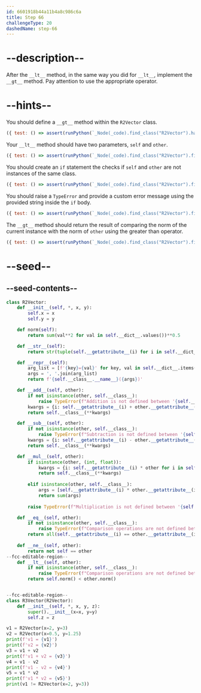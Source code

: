 ```yaml
---
id: 6601918b44a11b4a8c986c6a
title: Step 66
challengeType: 20
dashedName: step-66
---
```


# --description--

After the `__lt__` method, in the same way you did for `__lt__`, implement the `__gt__` method. Pay attention to use the appropriate operator.

# --hints--

You should define a `__gt__` method within the `R2Vector` class.

```js
({ test: () => assert(runPython(`_Node(_code).find_class("R2Vector").has_function("__gt__")`)) })
```

Your `__lt__` method should have two parameters, `self` and `other`.

```js
({ test: () => assert(runPython(`_Node(_code).find_class("R2Vector").find_function("__gt__").has_args("self, other")`)) })
```

You should create an `if` statement the checks if `self` and `other` are not instances of the same class.

```js
({ test: () => assert(runPython(`_Node(_code).find_class("R2Vector").find_function("__gt__").find_ifs()[0].find_conditions()[0].is_equivalent("not isinstance(other, self.__class__)")`)) })
```

You should raise a `TypeError` and provide a custom error message using the provided string inside the `if` body.

```js
({ test: () => assert(runPython(`_Node(_code).find_class("R2Vector").find_function("__gt__").find_ifs()[0].find_bodies()[0].has_stmt('raise TypeError(f"Comparison operations are not defined between \\'{self.__class__.__name__}\\' and \\'{other.__class__.__name__}\\'")')`)) })
```

The `__gt__` method should return the result of comparing the norm of the current instance with the norm of `other` using the greater than operator.

```js
({ test: () => assert(runPython(`_Node(_code).find_class("R2Vector").find_function("__gt__").has_return("self.norm() > other.norm()")`)) })
```

# --seed--

## --seed-contents--

```py
class R2Vector:
    def __init__(self, *, x, y):
        self.x = x
        self.y = y

    def norm(self):
        return sum(val**2 for val in self.__dict__.values())**0.5

    def __str__(self):
        return str(tuple(self.__getattribute__(i) for i in self.__dict__))

    def __repr__(self):
        arg_list = [f'{key}={val}' for key, val in self.__dict__.items()]
        args = ', '.join(arg_list)
        return f'{self.__class__.__name__}({args})'

    def __add__(self, other):
        if not isinstance(other, self.__class__):
            raise TypeError(f"Addition is not defined between '{self.__class__.__name__}' and '{other.__class__.__name__}'")
        kwargs = {i: self.__getattribute__(i) + other.__getattribute__(i) for i in self.__dict__}
        return self.__class__(**kwargs)

    def __sub__(self, other):
        if not isinstance(other, self.__class__):
            raise TypeError(f"Subtraction is not defined between '{self.__class__.__name__}' and '{other.__class__.__name__}'")
        kwargs = {i: self.__getattribute__(i) - other.__getattribute__(i) for i in self.__dict__}
        return self.__class__(**kwargs)

    def __mul__(self, other):
        if isinstance(other, (int, float)):
            kwargs = {i: self.__getattribute__(i) * other for i in self.__dict__}
            return self.__class__(**kwargs)
        
        elif isinstance(other, self.__class__):
            args = [self.__getattribute__(i) * other.__getattribute__(i) for i in self.__dict__]
            return sum(args)
            
        raise TypeError(f"Multiplication is not defined between '{self.__class__.__name__}' and '{other.__class__.__name__}'")

    def __eq__(self, other):
        if not isinstance(other, self.__class__):
            raise TypeError(f"Comparison operations are not defined between '{self.__class__.__name__}' and '{other.__class__.__name__}'")
        return all(self.__getattribute__(i) == other.__getattribute__(i) for i in self.__dict__)
        
    def __ne__(self, other):
        return not self == other
--fcc-editable-region--
    def __lt__(self, other):
        if not isinstance(other, self.__class__):
            raise TypeError(f"Comparison operations are not defined between '{self.__class__.__name__}' and '{other.__class__.__name__}'")
        return self.norm() < other.norm()


--fcc-editable-region--
class R3Vector(R2Vector):
    def __init__(self, *, x, y, z):
        super().__init__(x=x, y=y)
        self.z = z

v1 = R2Vector(x=2, y=3)
v2 = R2Vector(x=0.5, y=1.25)
print(f'v1 = {v1}')
print(f'v2 = {v2}')
v3 = v1 + v2
print(f'v1 + v2 = {v3}')
v4 = v1 - v2
print(f'v1 - v2 = {v4}')
v5 = v1 * v2
print(f'v1 * v2 = {v5}')
print(v1 != R2Vector(x=2, y=3))

```
